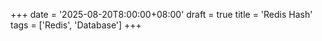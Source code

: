 +++
date = '2025-08-20T8:00:00+08:00'
draft = true
title = 'Redis Hash'
tags = ['Redis', 'Database']
+++

